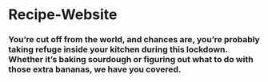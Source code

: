 # Recipe-Website

### You’re cut off from the world, and chances are, you’re probably taking refuge inside your kitchen during this lockdown. Whether it’s baking sourdough or figuring out what to do with those extra bananas, we have you covered.
